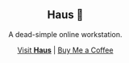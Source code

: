 <div align="center">
  <h2>Haus 🏡</h2>
  <p>A dead-simple online workstation.</p>
  <a href="https://haus.mvze.net">Visit <strong>Haus</strong></a> | <a href="https://buymeacoffee.com/remvze">Buy Me a Coffee</a>
</div>
